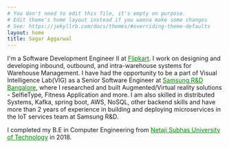 ```yaml
---
# You don't need to edit this file, it's empty on purpose.
# Edit theme's home layout instead if you wanna make some changes
# See: https://jekyllrb.com/docs/themes/#overriding-theme-defaults
layout: home
title: Sagar Aggarwal
---
```

I'm a Software Development Engineer II at <a href="https://www.flipkart.com/" style="color:green;">Flipkart</a>. I work on designing and developing inbound, outbound, and intra-warehouse systems for Warehouse Management. I have had the opportunity to be a part of Visual Intelligence Lab(VIG) as a Senior Software Engineer at  <a href="https://research.samsung.com/sri-b" style="color:green;">Samsung R&D Bangalore</a>, where I researched and built Augmented/Virtual reality solutions - SelfieType, Fitness Application and more. I am also skilled in distributed Systems, Kafka, spring boot, AWS, NoSQL, other backend skills and have more than 2 years of experience in building and deploying microservices in the IoT services team at Samsung R&D.

I completed my B.E in Computer Engineering from <a href="http://www.nsit.ac.in/" style="color:green;">Netaji Subhas University of Technology</a> in 2018.
